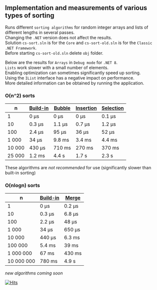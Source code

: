 ## Implementation and measurements of various types of sorting

Runs different `sorting algorithms` for random integer arrays and lists of different lengths in several passes.  
Changing the `.NET` version does not affect the results.  
Solution `cs-sort.sln` is for the `Core` and `cs-sort-old.sln` is for the `Classic` `.NET Framework`.  
Before starting `cs-sort-old.sln` delete `obj` folder.  

Below are the results for `Arrays` in `Debug mode` for `.NET 8`.  
`Lists` work slower with a small number of elements.  
Enabling optimization can sometimes significantly speed up sorting.  
Using the `IList` interface has a negative impact on performance.  
More detailed information can be obtained by running the application.

### O(n^2) sorts

| n       | [Build-in][1] | [Bubble][2] | [Insertion][3] | [Selection][4] |
| ------- | -------- | ------ | --------- | --------- |
| 1       | 0 μs     | 0 μs   | 0 μs      | 0.1 μs    |
| 10      | 0.3 μs   | 1.1 μs | 0.7 μs    | 1.2 μs    |
| 100     | 2.4 μs   | 95 μs  | 36 μs     | 52 μs     |
| 1 000   | 34 μs    | 9.8 ms | 3.4 ms    | 4.4 ms    |
| 10 000  | 430 μs   | 710 ms | 270 ms    | 370 ms    |
| 25 000  | 1.2 ms   | 4.4 s  | 1.7 s     | 2.3 s     |

These algorithms are *not recommended* for use (significantly slower than built-in sorting)

### O(nlogn) sorts

| n       | [Build-in][1] | [Merge][5] |
| ---------- | ------ | ------ |
| 1          | 0 μs   | 0.2 μs |
| 10         | 0.3 μs | 6.8 μs |
| 100        | 2.2 μs | 48 μs  |
| 1 000      | 34 μs  | 650 μs |
| 10 000     | 440 μs | 6.3 ms |
| 100 000    | 5.4 ms | 39 ms  |
| 1 000 000  | 67 ms  | 430 ms |
| 10 000 000 | 780 ms | 4.9 s  |

*new algorithms coming soon*

[1]: https://learn.microsoft.com/en-us/dotnet/api/system.array.sort?view=net-8.0#system-array-sort
[2]: n2/BubbleSort.cs
[3]: n2/InsertionSort.cs
[4]: n2/SelectionSort.cs
[5]: nlogn/MergeSort.cs

[![Hits](https://hits.seeyoufarm.com/api/count/incr/badge.svg?url=https%3A%2F%2Fgithub.com%2Fmiptleha%2Fcs-sort&count_bg=%230C7DBD&title_bg=%23555555&icon=&icon_color=%23E7E7E7&title=hits&edge_flat=false)](https://hits.seeyoufarm.com)




















































